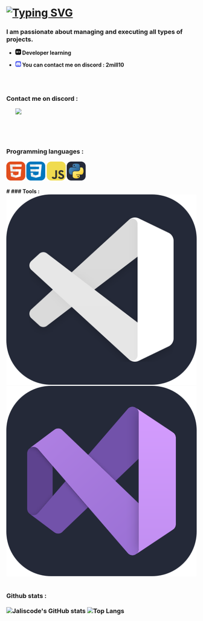 # [![Typing SVG](https://readme-typing-svg.demolab.com?font=Fira+Code&pause=1000&color=FFFFFF&random=false&width=435&lines=Hi%2C+im+Jalisco)](https://git.io/typing-svg)

### I am passionate about managing and executing all types of projects.

- <p><img src="https://raw.githubusercontent.com/tandpfun/skill-icons/main/icons/DevTo-Dark.svg" width="15"><b> Developer learning </p>

- <p><img src="https://raw.githubusercontent.com/tandpfun/skill-icons/main/icons/Discord.svg" width="15"> You can contact me on discord : 2mill10
<b></p><br>
#
### Contact me on discord :
<div style="display : flex; width : 100%; padding-left : 1.5rem">
<br><img style="width : 45%; height : auto;" src="https://discord.c99.nl/widget/theme-4/1133196664505643169.png">
</div>

<br><br>
#
### Programming languages :
<img src="https://raw.githubusercontent.com/tandpfun/skill-icons/main/icons/HTML.svg" width="50">
<img src="https://raw.githubusercontent.com/tandpfun/skill-icons/main/icons/CSS.svg" width="50">
<img src="https://raw.githubusercontent.com/tandpfun/skill-icons/main/icons/JavaScript.svg" width="50">
<img src="https://raw.githubusercontent.com/tandpfun/skill-icons/main/icons/Python-Dark.svg" width="50">
<br><br>
#
### Tools : 
<img src="https://raw.githubusercontent.com/tandpfun/skill-icons/main/icons/VSCode-Dark.svg" width"50"> 
<img src="https://raw.githubusercontent.com/tandpfun/skill-icons/main/icons/VisualStudio-Dark.svg" width"50">

#
### Github stats :<br><br> ![Jaliscode's GitHub stats](https://github-readme-stats.vercel.app/api?username=Jaliscode&show_icons=true&theme=radical) ![Top Langs](https://github-readme-stats.vercel.app/api/top-langs/?username=Jaliscode&layout=compact&theme=radical)




